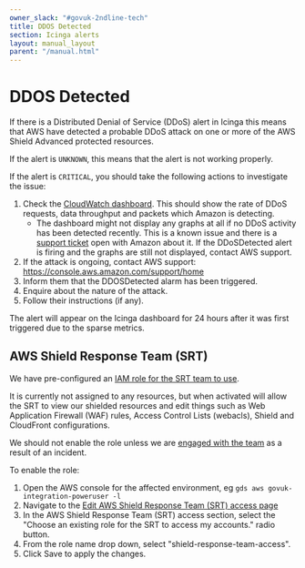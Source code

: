 ```yaml
---
owner_slack: "#govuk-2ndline-tech"
title: DDOS Detected
section: Icinga alerts
layout: manual_layout
parent: "/manual.html"
---
```


# DDOS Detected

If there is a Distributed Denial of Service (DDoS) alert in Icinga this means that
AWS have detected a probable DDoS attack on one or more of the AWS Shield Advanced
protected resources.

If the alert is `UNKNOWN`, this means that the alert is not working properly.

If the alert is `CRITICAL`, you should take the following actions to investigate the issue:

1. Check the [CloudWatch dashboard](https://eu-west-1.console.aws.amazon.com/cloudwatch/home?region=eu-west-1#cw:dashboard=DDoSProtection). This should show the rate of DDoS requests, data throughput and packets which Amazon is detecting.
    * The dashboard might not display any graphs at all if no DDoS activity has been detected recently. This is a known issue and there is a [support ticket](https://console.aws.amazon.com/support/cases#/6554017771/en) open with Amazon about it. If the DDoSDetected alert is firing and the graphs are still not displayed, contact AWS support.
1. If the attack is ongoing, contact AWS support: <https://console.aws.amazon.com/support/home>
1. Inform them that the DDOSDetected alarm has been triggered.
1. Enquire about the nature of the attack.
1. Follow their instructions (if any).

The alert will appear on the Icinga dashboard for 24 hours after it was first triggered
due to the sparse metrics.

## AWS Shield Response Team (SRT)

We have pre-configured an [IAM role for the SRT team to use](https://github.com/alphagov/govuk-aws/pull/1550/files).

It is currently not assigned to any resources, but when activated will allow
the SRT to view our shielded resources and edit things such as Web Application
Firewall (WAF) rules, Access Control Lists (webacls), Shield and CloudFront
configurations.

We should not enable the role unless we are [engaged with the team](https://docs.aws.amazon.com/waf/latest/developerguide/ddos-edit-drt.html)
as a result of an incident.

To enable the role:

1. Open the AWS console for the affected environment, eg `gds aws govuk-integration-poweruser -l`
1. Navigate to the [Edit AWS Shield Response Team (SRT) access page](https://console.aws.amazon.com/wafv2/shieldv2#/drt_settings/edit)
1. In the AWS Shield Response Team (SRT) access section, select the "Choose an existing role for the SRT to access my accounts." radio button.
1. From the role name drop down, select "shield-response-team-access".
1. Click Save to apply the changes.
